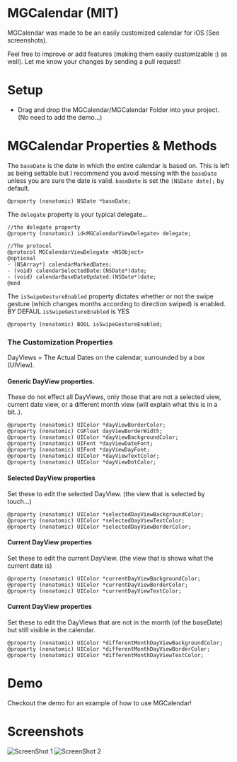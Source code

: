 # MGCalendar (MIT)
MGCalendar was made to be an easily customized calendar for iOS (See screenshots).

Feel free to improve or add features (making them easily customizable :) as well).  Let me know your changes by sending a pull request!

# Setup
- Drag and drop the MGCalendar/MGCalendar Folder into your project. (No need to add the demo…)

# MGCalendar Properties & Methods
The `baseDate` is the date in which the entire calendar is based on.  This is left as being settable but I recommend you avoid messing with the `baseDate` unless you are sure the date is valid.
`baseDate` is set the `[NSDate date];` by default.
```objc
@property (nonatomic) NSDate *baseDate; 
```

The `delegate` property is your typical delegate…
```objc
//the delegate property
@property (nonatomic) id<MGCalendarViewDelegate> delegate; 

//The protocol
@protocol MGCalendarViewDelegate <NSObject>
@optional
- (NSArray*) calendarMarkedDates;
- (void) calendarSelectedDate:(NSDate*)date;
- (void) calendarBaseDateUpdated:(NSDate*)date;
@end
```

The `isSwipeGestureEnabled` property dictates whether or not the swipe gesture (which changes months according to direction swiped) is enabled.
BY DEFAUL `isSwipeGestureEnabled` is YES 
```objc
@property (nonatomic) BOOL isSwipeGestureEnabled;
```


### The Customization Properties
DayViews = The Actual Dates on the calendar, surrounded by a box (UIView).

#### Generic DayView properties.
These do not effect all DayViews, only those that are not a  selected view, current date view, or a different month view (will explain what this is in a bit..).
```objc
@property (nonatomic) UIColor *dayViewBorderColor;
@property (nonatomic) CGFloat dayViewBorderWidth;
@property (nonatomic) UIColor *dayViewBackgroundColor;
@property (nonatomic) UIFont *dayViewDateFont;
@property (nonatomic) UIFont *dayViewDayFont;
@property (nonatomic) UIColor *dayViewTextColor;
@property (nonatomic) UIColor *dayViewDotColor;
```


#### Selected DayView properties
Set these to edit the selected DayView. (the view that is selected by touch…)
```objc
@property (nonatomic) UIColor *selectedDayViewBackgroundColor;
@property (nonatomic) UIColor *selectedDayViewTextColor;
@property (nonatomic) UIColor *selectedDayViewBorderColor;
```


#### Current DayView properties
Set these to edit the current DayView. (the view that is shows what the current date is)
```objc
@property (nonatomic) UIColor *currentDayViewBackgroundColor;
@property (nonatomic) UIColor *currentDayViewBorderColor;
@property (nonatomic) UIColor *currentDayViewTextColor;
```


#### Current DayView properties
Set these to edit the DayViews that are not in the month (of the baseDate) but still visible in the calendar.
```objc
@property (nonatomic) UIColor *differentMonthDayViewBackgroundColor;
@property (nonatomic) UIColor *differentMonthDayViewBorderColor;
@property (nonatomic) UIColor *differentMonthDayViewTextColor;
```


# Demo
Checkout the demo for an example of how to use MGCalendar!

# Screenshots
![ScreenShot 1](http://i1186.photobucket.com/albums/z367/markos7007/IMG_0862_zpsfb5b932d-1_zpsd88ae1d2.jpg) ![ScreenShot 2](http://i1186.photobucket.com/albums/z367/markos7007/IMG_0845_zpsd294cb8c-1_zps66928b22.jpg)